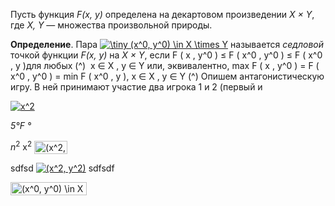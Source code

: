 Пусть функция *F(x, y)* определена на декартовом произведении *X × Y*, где *X, Y* — множества произвольной природы.

__Определение__.  Пара <a href="https://www.codecogs.com/eqnedit.php?latex=\inline&space;\dpi{300}&space;\tiny&space;(x^0,&space;y^0)&space;\in&space;X&space;\times&space;Y" target="_blank"><img src="https://latex.codecogs.com/png.latex?\inline&space;\dpi{300}&space;\tiny&space;(x^0,&space;y^0)&space;\in&space;X&space;\times&space;Y" title="\tiny (x^0, y^0) \in X \times Y" /></a> называется *седловой* точкой функции *F(x, y)* на *X × Y*, если
    F ( x , y^0 ) ≤ F ( x^0 , y^0 ) ≤ F ( x^0 , y )для любых (^) ​ x ∈ X , y ∈ Y
    или, эквивалентно,
    max F ( x , y^0 ) = F ( x^0 , y^0 ) = min F ( x^0 , y ), x ∈ X , y ∈ Y (^)
    Опишем антагонистическую игру. В ней принимают участие два игрока 1 и 2 (первый и

<a href="https://www.codecogs.com/eqnedit.php?latex=x^2" target="_blank"><img src="https://latex.codecogs.com/gif.latex?x^2" title="x^2" /></a>

*5&deg;F °*

$n^2$ x<sup>2</sup>
<img src="http://www.sciweavers.org/tex2img.php?eq=%28x%5E2%2C%20y%5E2%29&bc=White&fc=Black&im=jpg&fs=12&ff=modern&edit=0" align="center" border="0" alt="(x^2, y^2)" width="53" height="21" />

sdfsd <a href="https://www.codecogs.com/eqnedit.php?latex=(x^2,&space;y^2)" target="_blank"><img src="https://latex.codecogs.com/gif.latex?(x^2,&space;y^2)" title="(x^2, y^2)" /></a> sdfsdf


<img src="http://www.sciweavers.org/tex2img.php?eq=%28x%5E0%2C%20y%5E0%29%20%5Cin%20X%20%5Ctimes%20Y&bc=White&fc=Black&im=jpg&fs=12&ff=modern&edit=0" align="center" border="0" alt="(x^0, y^0) \in X \times Y" width="122" height="21" />
